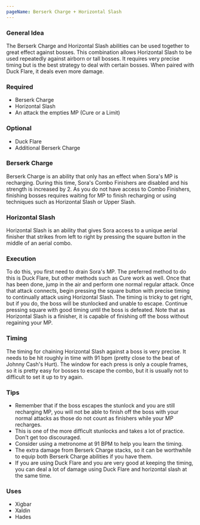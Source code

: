 ```yaml
---
pageName: Berserk Charge + Horizontal Slash
---
```


### General Idea
The Berserk Charge and Horizontal Slash abilities can be used together to great effect against bosses.  This combination allows Horizontal Slash to be used repeatedly against airborn or tall bosses.  It requires very precise timing but is the best strategy to deal with certain bosses.  When paired with Duck Flare, it deals even more damage.

### Required
- Berserk Charge
- Horizontal Slash
- An attack the empties MP (Cure or a Limit)

### Optional
- Duck Flare
- Additional Berserk Charge

### Berserk Charge
Berserk Charge is an ability that only has an effect when Sora's MP is recharging.  During this time, Sora's Combo Finishers are disabled and his strength is increased by 2.  As you do not have access to Combo Finishers, finishing bosses requires waiting for MP to finish recharging or using techniques such as Horizontal Slash or Upper Slash.

### Horizontal Slash
Horizontal Slash is an ability that gives Sora access to a unique aerial finisher that strikes from left to right by pressing the square button in the middle of an aerial combo.

### Execution
To do this, you first need to drain Sora's MP.  The preferred method to do this is Duck Flare, but other methods such as Cure work as well.  Once that has been done, jump in the air and perform one normal regular attack.  Once that attack connects, begin pressing the square button with precise timing to continually attack using Horizontal Slash.  The timing is tricky to get right, but if you do, the boss will be stunlocked and unable to escape.  Continue pressing square with good timing until the boss is defeated.  Note that as Horizontal Slash is a finisher, it is capable of finishing off the boss without regaining your MP.

### Timing
The timing for chaining Horizontal Slash against a boss is very precise.  It needs to be hit roughly in time with 91 bpm (pretty close to the beat of Johnny Cash's Hurt).  The window for each press is only a couple frames, so it is pretty easy for bosses to escape the combo, but it is usually not to difficult to set it up to try again.

### Tips
- Remember that if the boss escapes the stunlock and you are still recharging MP, you will not be able to finish off the boss with your normal attacks as those do not count as finishers while your MP recharges.
- This is one of the more difficult stunlocks and takes a lot of practice.  Don't get too discouraged.
- Consider using a metronome at 91 BPM to help you learn the timing.
- The extra damage from Berserk Charge stacks, so it can be worthwhile to equip both Berserk Charge abilities if you have them.
- If you are using Duck Flare and you are very good at keeping the timing, you can deal a lot of damage using Duck Flare and horizontal slash at the same time.

### Uses
- Xigbar
- Xaldin
- Hades